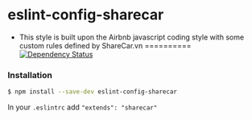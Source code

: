 # eslint-config-sharecar
* This style is built upon the Airbnb javascript coding style with some custom rules defined by ShareCar.vn
==========
[![Dependency Status](https://img.shields.io/david/dylang/npm-check.svg)](https://david-dm.org/boylove142/eslint-config-sharecar)

### Installation

```bash
$ npm install --save-dev eslint-config-sharecar
```

In your `.eslintrc` add `"extends": "sharecar"`
